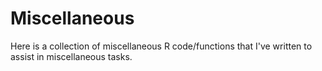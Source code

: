 # Miscellaneous
Here is a collection of miscellaneous R code/functions that I've written to assist in miscellaneous tasks.  
